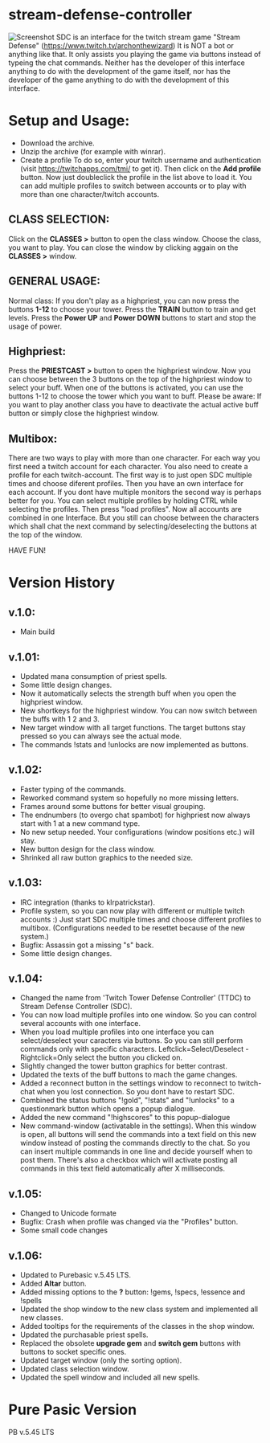 # stream-defense-controller

![Screenshot](http://web198.server-drome.de/bilder/ttdc-screen1.png)
SDC is an interface for the twitch stream game "Stream Defense" (https://www.twitch.tv/archonthewizard)
It is NOT a bot or anything like that. It only assists you playing the game via buttons instead of typeing the chat commands.
Neither has the developer of this interface anything to do with the development of the game itself, nor has the developer of the game anything to do with the development of this interface.

# Setup and Usage:

* Download the archive.
* Unzip the archive (for example with winrar).
* Create a profile
To do so, enter your twitch username and authentication (visit https://twitchapps.com/tmi/ to get it).
Then click on the **Add profile** button. Now just doubleclick the profile in the list above to load it.
You can add multiple profiles to switch between accounts or to play with more than one character/twitch accounts.


## CLASS SELECTION:
Click on the **CLASSES >** button to open the class window.
Choose the class, you want to play. You can close the window by clicking aggain on the **CLASSES >** window.


## GENERAL USAGE:
Normal class:
If you don't play as a highpriest, you can now press the buttons **1-12** to choose your tower.
Press the **TRAIN** button to train and get levels.
Press the **Power UP** and **Power DOWN** buttons to start and stop the usage of power.

## Highpriest:
Press the **PRIESTCAST >** button to open the highpriest window.
Now you can choose between the 3 buttons on the top of the highpriest window to select your buff.
When one of the buttons is activated, you can use the buttons 1-12 to choose the tower which you want to buff.
Please be aware: If you want to play another class you have to deactivate the actual active buff button or simply close the
highpriest window.

## Multibox:
There are two ways to play with more than one character. For each way you first need a twitch account for each character.
You also need to create a profile for each twitch-account.
The first way is to just open SDC multiple times and choose diferent profiles. Then you have an own interface for each account.
If you dont have multiple monitors the second way is perhaps better for you. You can select multiple profiles by holding CTRL while selecting
the profiles. Then press "load profiles". Now all accounts are combined in one Interface. But you still can choose between the characters
which shall chat the next command by selecting/deselecting the buttons at the top of the window.

HAVE FUN!

# Version History

## v.1.0:
* Main build

## v.1.01:
* Updated mana consumption of priest spells. 
* Some little design changes.
* Now it automatically selects the strength buff when you open the highpriest window.
* New shortkeys for the highpriest window. You can now switch between the buffs with 1 2 and 3.
* New target window with all target functions. The target buttons stay pressed so you can always see the actual mode.
* The commands !stats and !unlocks are now implemented as buttons.

## v.1.02:
* Faster typing of the commands.
* Reworked command system so hopefully no more missing letters.
* Frames around some buttons for better visual grouping.
* The endnumbers (to overgo chat spambot) for highpriest now always start with 1 at a new command type.
* No new setup needed. Your configurations (window positions etc.) will stay.
* New button design for the class window.
* Shrinked all raw button graphics to the needed size.

## v.1.03:
* IRC integration (thanks to klrpatrickstar).
* Profile system, so you can now play with different or multiple twitch accounts :)
Just start SDC multiple times and choose different profiles to multibox.
(Configurations needed to be resettet because of the new system.)
* Bugfix: Assassin got a missing "s" back.
* Some little design changes.

## v.1.04:
* Changed the name from 'Twitch Tower Defense Controller' (TTDC) to Stream Defense Controller (SDC).
* You can now load multiple profiles into one window. So you can control several accounts with one interface.
* When you load multiple profiles into one interface you can select/deselect your caracters via buttons. So you can still perform
commands only with specific characters. Leftclick=Select/Deselect - Rightclick=Only select the button you clicked on.
* Slightly changed the tower button graphics for better contrast.
* Updated the texts of the buff buttons to mach the game changes.
* Added a reconnect button in the settings window to reconnect to twitch-chat when you lost connection. So you dont have to restart SDC.
* Combined the status buttons "!gold", "!stats" and "!unlocks" to a questionmark button which opens a popup dialogue.
* Added the new command "!highscores" to this popup-dialogue
* New command-window (activatable in the settings). When this window is open, all buttons will send the commands into a text field on this new window
instead of posting the commands directly to the chat. So you can insert multiple commands in one line and decide yourself when to post them.
There's also a checkbox which will activate posting all commands in this text field automatically after X milliseconds.

## v.1.05:
* Changed to Unicode formate
* Bugfix: Crash when profile was changed via the "Profiles" button.
* Some small code changes

## v.1.06:
* Updated to Purebasic v.5.45 LTS.
* Added **Altar** button.
* Added missing options to the **?** button: !gems, !specs, !essence and !spells
* Updated the shop window to the new class system and implemented all new classes.
* Added tooltips for the requirements of the classes in the shop window.
* Updated the purchasable priest spells.
* Replaced the obsolete **upgrade gem** and **switch gem** buttons with buttons to socket specific ones.
* Updated target window (only the sorting option).
* Updated class selection window.
* Updated the spell window and included all new spells.

# Pure Pasic Version

PB v.5.45 LTS